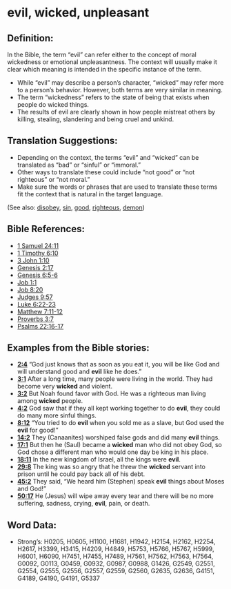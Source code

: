 # evil, wicked, unpleasant

## Definition:

In the Bible, the term “evil” can refer either to the concept of moral wickedness or emotional unpleasantness. The context will usually make it clear which meaning is intended in the specific instance of the term.

* While “evil” may describe a person’s character, “wicked” may refer more to a person’s behavior. However, both terms are very similar in meaning.
* The term “wickedness” refers to the state of being that exists when people do wicked things.
* The results of evil are clearly shown in how people mistreat others by killing, stealing, slandering and being cruel and unkind.

## Translation Suggestions:

* Depending on the context, the terms “evil” and “wicked” can be translated as “bad” or “sinful” or “immoral.”
* Other ways to translate these could include “not good” or “not righteous” or “not moral.”
* Make sure the words or phrases that are used to translate these terms fit the context that is natural in the target language.

(See also: [disobey](../other/disobey.md), [sin](../kt/sin.md), [good](../kt/good.md), [righteous](../kt/righteous.md), [demon](../kt/demon.md))

## Bible References:

* [1 Samuel 24:11](rc://en/tn/help/1sa/24/11)
* [1 Timothy 6:10](rc://en/tn/help/1ti/06/10)
* [3 John 1:10](rc://en/tn/help/3jn/01/10)
* [Genesis 2:17](rc://en/tn/help/gen/02/17)
* [Genesis 6:5-6](rc://en/tn/help/gen/06/05)
* [Job 1:1](rc://en/tn/help/job/01/01)
* [Job 8:20](rc://en/tn/help/job/08/20)
* [Judges 9:57](rc://en/tn/help/jdg/09/57)
* [Luke 6:22-23](rc://en/tn/help/luk/06/22)
* [Matthew 7:11-12](rc://en/tn/help/mat/07/11)
* [Proverbs 3:7](rc://en/tn/help/pro/03/07)
* [Psalms 22:16-17](rc://en/tn/help/psa/022/016)

## Examples from the Bible stories:

* __[2:4](rc://en/tn/help/obs/02/04)__ “God just knows that as soon as you eat it, you will be like God and will understand good and __evil__ like he does.”
* __[3:1](rc://en/tn/help/obs/03/01)__ After a long time, many people were living in the world. They had become very __wicked__ and violent.
* __[3:2](rc://en/tn/help/obs/03/02)__ But Noah found favor with God. He was a righteous man living among __wicked__ people.
* __[4:2](rc://en/tn/help/obs/04/02)__ God saw that if they all kept working together to do __evil__, they could do many more sinful things.
* __[8:12](rc://en/tn/help/obs/08/12)__ “You tried to do __evil__ when you sold me as a slave, but God used the __evil__ for good!”
* __[14:2](rc://en/tn/help/obs/14/02)__ They (Canaanites) worshiped false gods and did many __evil__ things.
* __[17:1](rc://en/tn/help/obs/17/01)__ But then he (Saul) became a __wicked__ man who did not obey God, so God chose a different man who would one day be king in his place.
* __[18:11](rc://en/tn/help/obs/18/11)__ In the new kingdom of Israel, all the kings were __evil__.
* __[29:8](rc://en/tn/help/obs/29/08)__ The king was so angry that he threw the __wicked__ servant into prison until he could pay back all of his debt.
* __[45:2](rc://en/tn/help/obs/45/02)__ They said, “We heard him (Stephen) speak __evil__ things about Moses and God!”
* __[50:17](rc://en/tn/help/obs/50/17)__ He (Jesus) will wipe away every tear and there will be no more suffering, sadness, crying, __evil__, pain, or death.

## Word Data:

* Strong’s: H0205, H0605, H1100, H1681, H1942, H2154, H2162, H2254, H2617, H3399, H3415, H4209, H4849, H5753, H5766, H5767, H5999, H6001, H6090, H7451, H7455, H7489, H7561, H7562, H7563, H7564, G0092, G0113, G0459, G0932, G0987, G0988, G1426, G2549, G2551, G2554, G2555, G2556, G2557, G2559, G2560, G2635, G2636, G4151, G4189, G4190, G4191, G5337
